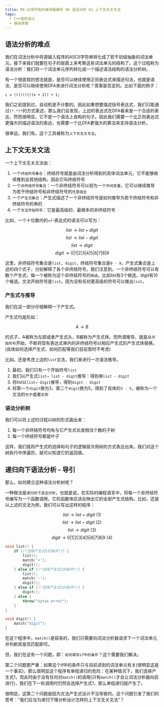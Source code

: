 ```yaml
---
title: RE:从零开始的编译器编写 06 语法分析 01 上下文无关文法
tags: 
  - C++程序设计
  - 编译原理
---
```


## 语法分析的难点

我们在词法分析中将源输入程序的ASCII字符串转化成了若干初级抽象的词法单元，接下来我们就要在句子的层面上来考察这些词法单元的结构了。这个过程称为语法分析：我们将一个词法单元序列转化成一个描述语法结构的语法分析树。

有一个很直观的想法就是，是否可以继续使用正则表达式来描述句法，也就是语法、是否可以继续使用DFA来进行词法分析呢？答案是否定的。比如下面的例子：

```
c = (((((((((x + 2)) + 1;
```

我们之前提到过，自动机是不计数的。因此如果想要描述括号表达式，我们只能通过`(*.*)*`的方式表述，那么我们会发现，上边的表达式在DFA看来是一个合适的表达，然而很明显，它不是一个语法上良构的句子。因此我们需要一个比正则表达式更强大的描述语法的表达，也需要一个比DFA更强大的算法来支持语法分析。

很幸运，我们有。这个工具被称为`上下文无关文法`。

## 上下文无关文法

一个上下文无关文法由：

1. 一个`终结符号集合`：终结符号就是由词法分析得到的具体词法单元，它不能够继续推到出其他结构，因此它叫终结符号
2. 一个`非终结符号集合`：一个非终结符号可以视为一个`中间变量`，它可以继续推导为若干终结符号和非终结符号的`任意组合`
3. 一个`产生式集合`：产生式描述了一个非终结符号是如何推导为若干终结符号和非终结符号的串的
4. 一个`文法开始符号`：它是最高级的、最根本的非终结符号

比如，一个十位数内的+/-表达式的语法可以写为：

$$list→ list + digit$$
$$list→ list - digit$$
$$list→ digit$$
$$digit→ 0|1|2|3|4|5|6|7|8|9$$

这里，非终结符号集合是`list, digit`，终结符号集合是`0 - 9`，产生式集合是上述的四个式子，分别解释了各个非终结符号。我们注意到，一个非终结符号可以有数个产生式，每一个被称为这个非终结符号的`候选`，比如list有3个候选，digit有10个候选。文法开始符号是`list`。因为没有任何更高级的符号可以推出`list`。

### 产生式与推导

我们在这一部分仔细解释一下产生式。

产生式均是形如：

$$A→ B$$

的式子，A被称为左部或者产生式头，B被称为产生式体。而所谓推导，就是从`开始符号`开始，不断将现有表达式串内的非终结符号以相应产生式的产生式体替换。(具体如何选择产生式、如何匹配等我们目前暂时不考虑)

比如。还是考虑上边的`list`文法，我们来进行一次语法推导。

1. 最初，我们只有一个开始符号`list`
2. 我们以产生式`list→ list - digit`推导：得到串`list - digit`
3. 将list以`list→ digit`推导，得到`digit - digit`
4. 将第一个`digit`换为3，第二个`digit`换为5，得到了具体的`3 - 5`，被称为一个文法的`句子`或者`实例`

### 语法分析树

我们可以将上述的过程以树的形式画出来：

1. 每一个非终结符号均有与它产生式长度相当个数的子树
2. 每一个终结符号都是叶子

这样，我们就将产生式的选择和句子的逻辑层次用树的方式表达出来。我们对这个树执行中序遍历，就可以知道它的返回值。

## 递归向下语法分析 - 导引

那么，如何建立这种语法分析树呢？

一种做法是`递归向下语法分析`，也就是说，在实际的编程语言中，将每一个非终结符号编写为一个函数调用，它的函数体应该反映出它的全部产生式结构。比如，还是以上述的文法为例，我们可以写出这样的程序：

$$list→ list + digit \ (1)$$
$$list→ list - digit \ (2)$$
$$list→ digit \ (3)$$
$$digit→ 0|1|2|3|4|5|6|7|8|9 \ (4)$$

```cpp
void list() {
    if (/*选择产生式1的条件*/) {
        list();
        match('+');
        digit();
    } else if (/*选择产生式2的条件*/) {
        list();
        match('-');
        digit();
    } else if (/*选择产生式3的条件*/) {
        digit();
    } else {
        throw("sytax error");
    }
}

void digit() {
    match("digit");
}
```

在这个程序中，`match()`是容易的，我们只需要向词法分析器请求下一个词法单元并判断其是否匹配即可。

但，我们在这有一个问题，即：`如何填写if中的条件`？这个需要我们解决。

第二个问题更严重：如果这个if中的条件只与目前读到的词法单元有关(很明显这是一个事实)，那么很明显这个程序有单程递归的危险：在某种情况下，我们选择产生式1，而此时由于没有任何对`match()`的调用(只有`match()`才会让词法分析器向前进行)，我们在下一轮调用时仍然会选择产生式1，那么单程递归就产生了。

很明显，这第二个问题是因为文法产生式设计不当导致的。这个问题引发了我们的思考：“我们应当为递归下降分析设计怎样的上下文无关文法”？